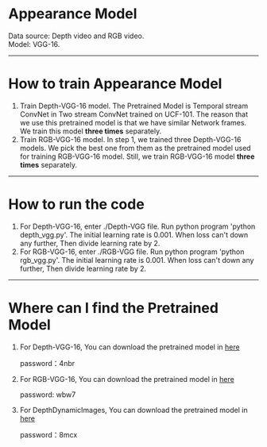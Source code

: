 # Appearance Model  

Data source: Depth video and RGB video.  
Model: VGG-16.  

----
# How to train Appearance Model  
1. Train Depth-VGG-16 model. The Pretrained Model is Temporal stream ConvNet in Two stream ConvNet trained on UCF-101. 
The reason that we use this pretrained model is that we have similar Network frames. We train this model **three times** 
separately.
2. Train RGB-VGG-16 model. In step 1, we trained three Depth-VGG-16 models. We pick the best one from them as the 
pretrained model used for training RGB-VGG-16 model. Still, we train  RGB-VGG-16 model **three times** separately.
-----
# How to run the code
1. For Depth-VGG-16, enter ./Depth-VGG file. Run python program 'python depth_vgg.py'. The initial learning rate is 0.001.
When loss can't down any further, Then divide learning rate by 2.
2. For RGB-VGG-16, enter ./RGB-VGG file. Run python program 'python rgb_vgg.py'. The initial learning rate is 0.001.
When loss can't down any further, Then divide learning rate by 2.
-----
# Where can I find the Pretrained Model
1. For Depth-VGG-16, You can download the pretrained model in [here](http://pan.baidu.com/s/1qYa3ST2) 

   password：4nbr
   
2. For RGB-VGG-16, You can download the pretrained model in [here](http://pan.baidu.com/s/1boHr7In) 

   password: wbw7
   
3. For DepthDynamicImages, You can download the pretrained model in [here](http://pan.baidu.com/s/1pL6tXHL)
   
   password：8mcx

